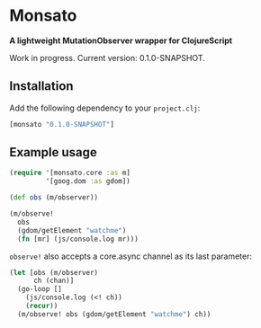 # Monsato

**A lightweight MutationObserver wrapper for ClojureScript**

Work in progress. Current version: 0.1.0-SNAPSHOT.

## Installation

Add the following dependency to your `project.clj`:

```clojure
[monsato "0.1.0-SNAPSHOT"]
```

## Example usage

```clojure
(require '[monsato.core :as m]
         '[goog.dom :as gdom])

(def obs (m/observer))

(m/observe!
  obs
  (gdom/getElement "watchme")
  (fn [mr] (js/console.log mr)))
  ```
`observe!` also accepts a core.async channel as its last parameter:

```clojure
(let [obs (m/observer)
      ch (chan)]
  (go-loop []
    (js/console.log (<! ch))
    (recur))
  (m/observe! obs (gdom/getElement "watchme") ch))
```
